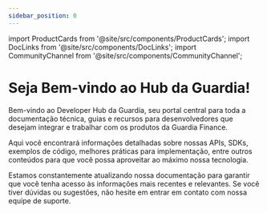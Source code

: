 ```yaml
---
sidebar_position: 0
---
```


import ProductCards from '@site/src/components/ProductCards';
import DocLinks from '@site/src/components/DocLinks';
import CommunityChannel from '@site/src/components/CommunityChannel';

# Seja Bem-vindo ao Hub da Guardia!

Bem-vindo ao Developer Hub da Guardia, seu portal central para toda a documentação técnica, guias e recursos para desenvolvedores que desejam integrar e trabalhar com os produtos da Guardia Finance.

Aqui você encontrará informações detalhadas sobre nossas APIs, SDKs, exemplos de código, melhores práticas para implementação, entre outros conteúdos para que você possa aproveitar ao máximo nossa tecnologia.

Estamos constantemente atualizando nossa documentação para garantir que você tenha acesso às informações mais recentes e relevantes. Se você tiver dúvidas ou sugestões, não hesite em entrar em contato com nossa equipe de suporte.

<CommunityChannel />
